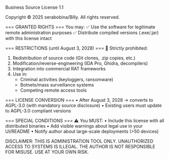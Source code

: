 Business Source License 1.1

Copyright © 2025 serabobina/Billy. All rights reserved.

=== GRANTED RIGHTS ===
You may:
✅ Use the software for legitimate remote administration purposes
✅ Distribute compiled versions (.exe/.jar) with this license intact

=== RESTRICTIONS (until August 3, 2028) ===
🚫 Strictly prohibited:
1. Redistribution of source code (Git clones, .zip copies, etc.)
2. Modification/reverse-engineering (IDA Pro, Ghidra, decompilers)
3. Integration into commercial RAT frameworks
4. Use in:
   - Criminal activities (keyloggers, ransomware)
   - Botnets/mass surveillance systems
   - Competing remote access tools

=== LICENSE CONVERSION ===
• After August 3, 2028 → converts to AGPL-3.0 (with mandatory source disclosure)
• Existing users must update to AGPL-3.0 compliant versions

=== SPECIAL CONDITIONS ===
⚠️ You MUST:
• Include this license with all distributed binaries
• Add visible warnings about legal use in your UI/README
• Notify author about large-scale deployments (>50 devices)

DISCLAIMER:
THIS IS ADMINISTRATION TOOL ONLY. UNAUTHORIZED ACCESS TO SYSTEMS IS ILLEGAL.
THE AUTHOR IS NOT RESPONSIBLE FOR MISUSE. USE AT YOUR OWN RISK.